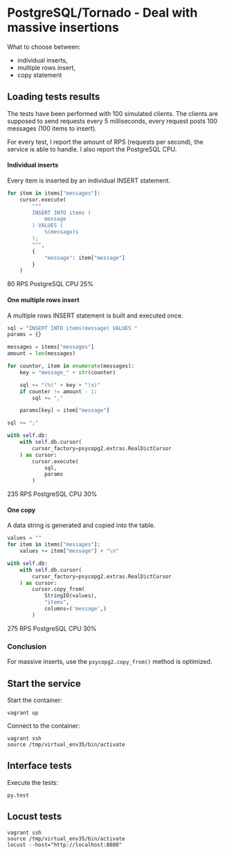# PostgreSQL/Tornado - Deal with massive insertions

What to choose between:
 * individual inserts,
 * multiple rows insert,
 * copy statement

## Loading tests results

The tests have been performed with 100 simulated clients.
The clients are supposed to send requests every 5 milliseconds,
every request posts 100 messages (100 items to insert).

For every test, I report the amount of RPS (requests per second),
the service is able to handle. I also report the PostgreSQL CPU.

#### Individual inserts

Every item is inserted by an individual INSERT statement.

```python
for item in items["messages"]:
    cursor.execute(
        """
        INSERT INTO items (
            message
        ) VALUES (
            %(message)s
        );
        """,
        {
            "message": item["message"]
        }
    )
```

80 RPS
PostgreSQL CPU 25%

#### One multiple rows insert 

A multiple rows INSERT statement is built and executed once.

```python
sql = "INSERT INTO items(message) VALUES "
params = {}

messages = items["messages"]
amount = len(messages)

for counter, item in enumerate(messages):
    key = "message_" + str(counter)

    sql += "(%(" + key + ")s)"
    if counter != amount - 1:
        sql += ","

    params[key] = item["message"]

sql += ";"

with self.db:
    with self.db.cursor(
        cursor_factory=psycopg2.extras.RealDictCursor
    ) as cursor:
        cursor.execute(
            sql,
            params
        )
```

235 RPS
PostgreSQL CPU 30%

#### One copy

A data string is generated and copied into the table.

```python
values = ""
for item in items["messages"]:
    values += item["message"] + "\n"

with self.db:
    with self.db.cursor(
        cursor_factory=psycopg2.extras.RealDictCursor
    ) as cursor:
        cursor.copy_from(
            StringIO(values),
            "items",
            columns=('message',)
        )
```

275 RPS
PostgreSQL CPU 30%

### Conclusion

For massive inserts, use the `psycopg2.copy_from()` method is optimized.

## Start the service

Start the container:

```
vagrant up
```

Connect to the container:

```
vagrant ssh
source /tmp/virtual_env35/bin/activate
```

## Interface tests

Execute the tests:

```
py.test
```

## Locust tests

```
vagrant ssh
source /tmp/virtual_env35/bin/activate
locust --host="http://localhost:8080"
```

